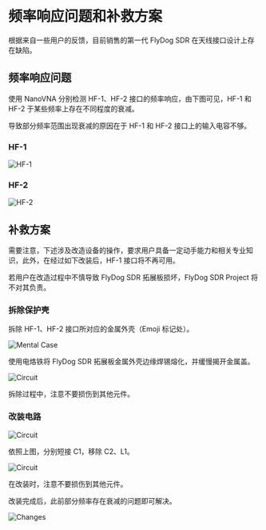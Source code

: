 # 频率响应问题和补救方案

根据来自一些用户的反馈，目前销售的第一代 FlyDog SDR 在天线接口设计上存在缺陷。

## 频率响应问题

使用 NanoVNA 分别检测 HF-1、HF-2 接口的频率响应，由下图可见，HF-1 和 HF-2 于某些频率上存在不同程度的衰减。

导致部分频率范围出现衰减的原因在于 HF-1 和 HF-2 接口上的输入电容不够。

### HF-1

![HF-1](/developer/sensitivity_1.jpg "HF-1")

### HF-2

![HF-2](/developer/sensitivity_2.jpg "HF-2")

## 补救方案

需要注意，下述涉及改造设备的操作，要求用户具备一定动手能力和相关专业知识，此外，在经过如下改装后，HF-1 接口将不再可用。

若用户在改造过程中不慎导致 FlyDog SDR 拓展板损坏，FlyDog SDR Project 将不对其负责。

### 拆除保护壳

拆除 HF-1、HF-2 接口所对应的金属外壳（Emoji 标记处）。

![Mental Case](/developer/sensitivity_3.jpg "Mental Case")

使用电烙铁将 FlyDog SDR 拓展板金属外壳边缘焊锡熔化，并缓慢揭开金属盖。

![Circuit](/developer/sensitivity_4.jpg "Circuit")

拆除过程中，注意不要损伤到其他元件。

### 改装电路

![Circuit](/developer/sensitivity_5.jpg "Circuit")

依照上图，分别短接 C1，移除 C2、L1。

![Circuit](/developer/sensitivity_6.jpg "Circuit")

在改装时，注意不要损伤到其他元件。

改装完成后，此前部分频率存在衰减的问题即可解决。

![Changes](/developer/sensitivity_7.jpg "Changes")
